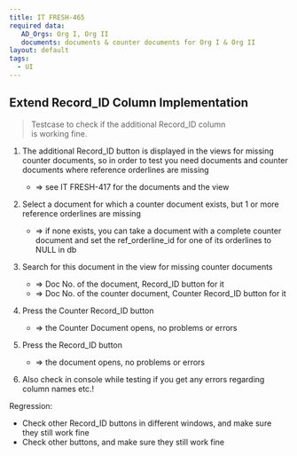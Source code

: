 ```yaml
---
title: IT FRESH-465
required data:
   AD_Orgs: Org I, Org II
   documents: documents & counter documents for Org I & Org II
layout: default
tags:
  - UI
---
```

## Extend Record_ID Column Implementation

> Testcase to check if the additional Record_ID column   
> is working fine.

1. The additional Record_ID button is displayed in the views for missing counter documents, so in order to test you need documents and counter documents where reference orderlines are missing
	* => see IT FRESH-417 for the documents and the view

1. Select a document for which a counter document exists, but 1 or more reference orderlines are missing
	* => if none exists, you can take a document with a complete counter document and set the ref_orderline_id for one of its orderlines to NULL in db 
	
1. Search for this document in the view for missing counter documents
	* => Doc No. of the document, Record_ID button for it
	* => Doc No. of the counter document, Counter Record_ID button for it
	
1. Press the Counter Record_ID button
	* => the Counter Document opens, no problems or errors
	
1. Press the Record_ID button
	* => the document opens, no problems or errors
	
1. Also check in console while testing if you get any errors regarding column names etc.!



Regression:

* Check other Record_ID buttons in different windows, and make sure they still work fine
* Check other buttons, and make sure they still work fine

